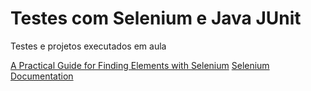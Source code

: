 # Testes com Selenium e Java JUnit

Testes e projetos executados em aula

[A Practical Guide for Finding Elements with Selenium](https://dev.to/endtest/a-practical-guide-for-finding-elements-with-selenium-4djf)
[Selenium Documentation](https://www.selenium.dev/documentation/en)
